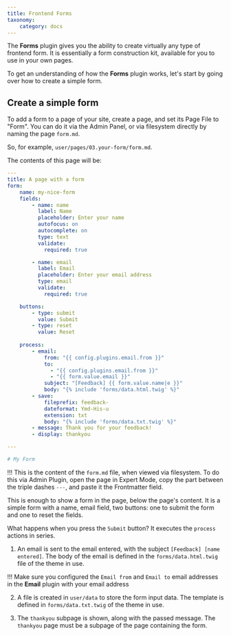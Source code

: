 ```yaml
---
title: Frontend Forms
taxonomy:
    category: docs
---
```


The **Forms** plugin gives you the ability to create virtually any type of frontend form. It is essentially a form construction kit, available for you to use in your own pages.

To get an understanding of how the **Forms** plugin works, let's start by going over how to create a simple form.

## Create a simple form

To add a form to a page of your site, create a page, and set its Page File to "Form". You can do it via the Admin Panel, or via filesystem directly by naming the page `form.md`.

So, for example, `user/pages/03.your-form/form.md`.

The contents of this page will be:

```yaml
---
title: A page with a form
form:
    name: my-nice-form
    fields:
        - name: name
          label: Name
          placeholder: Enter your name
          autofocus: on
          autocomplete: on
          type: text
          validate:
            required: true

        - name: email
          label: Email
          placeholder: Enter your email address
          type: email
          validate:
            required: true

    buttons:
        - type: submit
          value: Submit
        - type: reset
          value: Reset
          
    process:
        - email:
            from: "{{ config.plugins.email.from }}"
            to:
              - "{{ config.plugins.email.from }}"
              - "{{ form.value.email }}"
            subject: "[Feedback] {{ form.value.name|e }}"
            body: "{% include 'forms/data.html.twig' %}"
        - save:
            fileprefix: feedback-
            dateformat: Ymd-His-u
            extension: txt
            body: "{% include 'forms/data.txt.twig' %}"
        - message: Thank you for your feedback!
        - display: thankyou

---

# My Form
```

!!! This is the content of the `form.md` file, when viewed via filesystem. To do this via Admin Plugin, open the page in Expert Mode, copy the part between the triple dashes `---`, and paste it the Frontmatter field.

This is enough to show a form in the page, below the page's content. It is a simple form with a name, email field, two buttons: one to submit the form and one to reset the fields.

What happens when you press the `Submit` button?  It executes the `process` actions in series.

1. An email is sent to the email entered, with the subject `[Feedback] [name entered]`. The body of the email is defined in the `forms/data.html.twig` file of the theme in use.

!!! Make sure you configured the `Email from` and `Email to` email addresses in the **Email** plugin with your email address

2. A file is created in `user/data` to store the form input data. The template is defined in `forms/data.txt.twig` of the theme in use.

3. The `thankyou` subpage is shown, along with the passed message. The `thankyou` page must be a subpage of the page containing the form.
